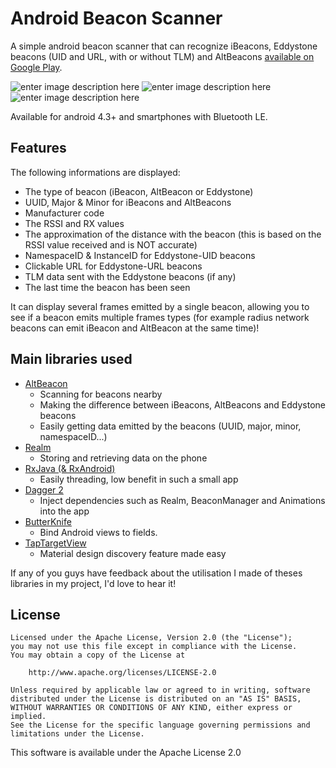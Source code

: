 # Android Beacon Scanner #

A simple android beacon scanner that can recognize iBeacons, Eddystone beacons (UID and URL, with or without TLM) and AltBeacons [available on Google Play](https://play.google.com/store/apps/details?id=com.bridou_n.beaconscanner).

![enter image description here](https://github.com/Bridouille/android-beacon-scanner/screenshots/Eddystone-UID+TLM.png)
![enter image description here](https://github.com/Bridouille/android-beacon-scanner/screenshots/Eddystone-URL+TLM.png)
![enter image description here](https://github.com/Bridouille/android-beacon-scanner/screenshots/scan_discovery.png)

Available for android 4.3+ and smartphones with Bluetooth LE.

## Features ##

The following informations are displayed:

 - The type of beacon (iBeacon, AltBeacon or Eddystone)
 - UUID, Major & Minor for iBeacons and AltBeacons
 - Manufacturer code
 - The RSSI and RX values
 - The approximation of the distance with the beacon (this is based on the RSSI value received and is NOT accurate)
 - NamespaceID & InstanceID for Eddystone-UID beacons
 - Clickable URL for Eddystone-URL beacons
 - TLM data sent with the Eddystone beacons (if any)
 - The last time the beacon has been seen

It can display several frames emitted by a single beacon, allowing you to see if a beacon emits multiple frames types (for example radius network beacons can emit iBeacon and AltBeacon at the same time)!

## Main libraries used ##

 - [AltBeacon](https://github.com/AltBeacon/android-beacon-library)
	 - Scanning for beacons nearby
	 - Making the difference between iBeacons, AltBeacons and Eddystone beacons
	 - Easily getting data emitted by the beacons (UUID, major, minor, namespaceID...)
 - [Realm](https://github.com/realm/realm-java)
	 - Storing and retrieving data on the phone
 - [RxJava (& RxAndroid)](https://github.com/ReactiveX/RxJava)
	 - Easily threading, low benefit in such a small app
 - [Dagger 2](https://google.github.io/dagger/)
	 - Inject dependencies such as Realm, BeaconManager and Animations into the app
 - [ButterKnife](https://github.com/JakeWharton/butterknife)
	 - Bind Android views to fields.
 - [TapTargetView](https://github.com/KeepSafe/TapTargetView)
	- Material design discovery feature made easy

If any of you guys have feedback about the utilisation I made of theses libraries in my project, I'd love to hear it!

## License ##

	Licensed under the Apache License, Version 2.0 (the "License");
    you may not use this file except in compliance with the License.
    You may obtain a copy of the License at

        http://www.apache.org/licenses/LICENSE-2.0

    Unless required by applicable law or agreed to in writing, software
    distributed under the License is distributed on an "AS IS" BASIS,
    WITHOUT WARRANTIES OR CONDITIONS OF ANY KIND, either express or implied.
    See the License for the specific language governing permissions and
    limitations under the License.

This software is available under the Apache License 2.0
